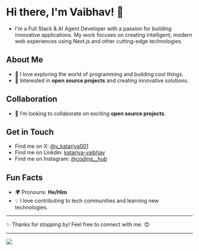 # Hi there, I'm Vaibhav! 👋
- I'm a Full Stack & AI Agent Developer with a passion for building innovative applications. My work focuses on creating intelligent, modern web experiences using Next.js and other cutting-edge technologies.

## About Me
- 🚀 I love exploring the world of programming and building cool things.  
- 🌟 Interested in **open source projects** and creating innovative solutions.  

## Collaboration
- 🤝 I’m looking to collaborate on exciting **open source projects**.  

## Get in Touch
- Find me on X: [@v_katariya001](https://x.com/v_katariya001)
- Find me on Linkdin: [katariya-vaibhav](https://www.linkedin.com/in/katariya-vaibhav)  
- Find me on Instagram: [@_coding__hub_](https://instagram.com/_coding__hub_)


## Fun Facts
- 🌍 Pronouns: **He/Him**  
- 💡 I love contributing to tech communities and learning new technologies.

---

✨ Thanks for stopping by! Feel free to connect with me. 😊

---

![](https://nirzak-streak-stats.vercel.app/?user=katariya-vaibhav&theme=dark&hide_border=false)<br/>

